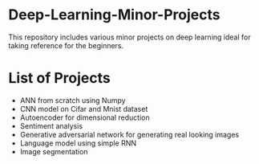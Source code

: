# Deep-Learning-Minor-Projects
This repository includes various minor projects on deep learning ideal for taking reference for the beginners.

# List of Projects
* ANN from scratch using Numpy
* CNN model on Cifar and Mnist dataset
* Autoencoder for dimensional reduction
* Sentiment analysis
* Generative adversarial network for generating real looking images
* Language model using simple RNN
* Image segmentation
